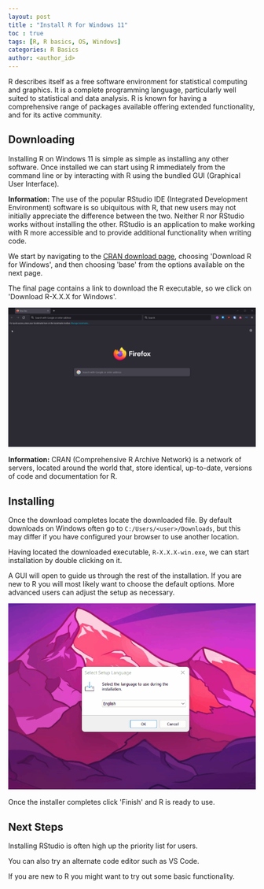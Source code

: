 ```yaml
---
layout: post
title : "Install R for Windows 11"
toc : true
tags: [R, R basics, OS, Windows]
categories: R Basics
author: <author_id>
---
```


R describes itself as a free software environment for statistical computing and graphics. It is a complete programming language, particularly well suited to statistical and data analysis. R is known for having a comprehensive range of packages available offering extended functionality, and for its active community.

## Downloading

Installing R on Windows 11 is simple as simple as installing any other software. Once installed we can start using R immediately from the command line or by interacting with R using the bundled GUI (Graphical User Interface).


<div class="alert alert-info" role="alert">
    <strong>Information:</strong> The use of the popular RStudio IDE (Integrated Development Environment) software is so ubiquitous with R, that new users may not initially appreciate the difference between the two. Neither R nor RStudio works without installing the other. RStudio is an application to make working with R more accessible and to provide additional functionality when writing code.
</div>


We start by navigating to the [CRAN download page](https://cloud.r-project.org/index.html), choosing 'Download R for Windows', and then choosing 'base' from the options available on the next page.

The final page contains a link to download the R executable, so we click on 'Download R-X.X.X for Windows'.

![](/assets/img/install_r_win_img/r_dl_win.gif)

<div class="alert alert-info" role="alert">
    <strong>Information:</strong> CRAN (Comprehensive R Archive Network) is a network of  servers, located around the world that, store identical, up-to-date, versions of code and documentation for R.
</div>

## Installing

Once the download completes locate the downloaded file. By default downloads on Windows often go to `C:/Users/<user>/Downloads`, but this may differ if you have configured your browser to use another location.

Having located the downloaded executable, `R-X.X.X-win.exe`, we can start installation by double clicking on it.

A GUI will open to guide us through the rest of the installation. If you are new to R you will most likely want to choose the default options. More advanced users can adjust the setup as necessary.

![](/assets/img/install_r_win_img/r_install_win.gif)

Once the installer completes click 'Finish' and R is ready to use.

## Next Steps

Installing RStudio is often high up the priority list for users.

You can also try an alternate code editor such as VS Code.

If you are new to R you might want to try out some basic functionality.